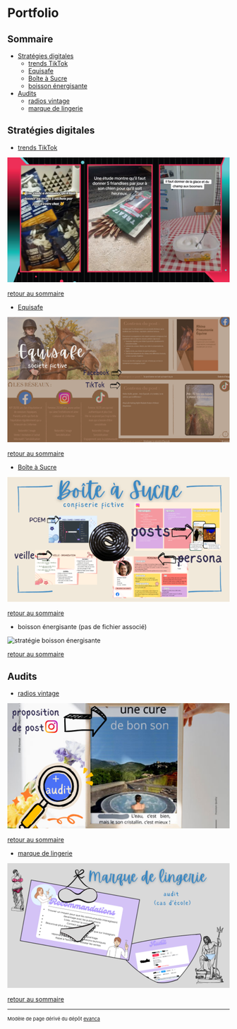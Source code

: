 # Portfolio

## Sommaire

- [Stratégies digitales](#stratégies-digitales-)
  - [trends TikTok](#strat-trends)  
  - [Equisafe](#strat-equisafe) 
  - [Boîte à Sucre](#strat-boite-a-sucre)
  - [boisson énergisante](#strat-boisson-energisante) 
- [Audits](#audits)
  - [radios vintage](#audit-radios-vintage)
  - [marque de lingerie](#audit-marque-lingerie) 

## Stratégies digitales 
- <a name="strat-trends"></a>[trends TikTok](/pdf/strat_trends_Tiktok.pdf)
<img src="images/strat_trends_Tiktok.png?raw=true" alt="trends TikTok"/>

[retour au sommaire](#sommaire)

- <a name="strat-equisafe"></a>[Equisafe](/pdf/strat_Equisafe.pdf)
<img src="images/strat_Equisafe.png?raw=true" alt="stratégie Equisafe"/>

[retour au sommaire](#sommaire)

- <a name="strat-boite-a-sucre"></a>[Boîte à Sucre](/pdf/strat_Boîte_à_Sucre.pdf)
<img src="images/strat_Boîte_à_Sucre.png?raw=true" alt="stratégie Boîte à Sucre"/>

[retour au sommaire](#sommaire)

- <a name="strat-boisson-energisante"></a>boisson énergisante (pas de fichier associé)
<img src="images/strat_Whatsapp_boisson_énergisante.png?raw=true" alt="stratégie boisson énergisante"/>

[retour au sommaire](#sommaire)

## Audits

- <a name="audit-radios-vintage"></a>[radios vintage](/pdf/audit_Insta_radio.pdf)
<img src="images/audit_Insta_radio.png?raw=true" alt="audit Instagram radios vintage"/>

[retour au sommaire](#sommaire)

- <a name="audit-marque-lingerie"></a>[marque de lingerie](/pdf/audit_lingerie.pdf)
<img src="images/audit_lingerie.png?raw=true" alt="audit marque de lingerie"/>

[retour au sommaire](#sommaire)

---

<p style="font-size:11px">Modèle de page dérivé du dépôt <a href="https://github.com/evanca/quick-portfolio">evanca</a></p>
<!-- Remove above link if you don't want to attibute -->
